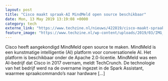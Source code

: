 ```yaml
---
layout: post
title: "Cisco maakt spraak-AI MindMeld open source beschikbaar"
date: Mon, 13 May 2019 13:19:08 +0000
category: tech
externe_link: "https://www.techzine.nl/nieuws/422819/cisco-maakt-spraak-ai-mindmeld-open-source-beschikbaar.html"
feature_image: "https://www.techzine.nl/wp-content/uploads/2019/03/IMG_20190225_094636.jpg"
---
```


Cisco heeft aangekondigd MindMeld open source te maken. MindMeld is een kunstmatige intelligentie (AI) platform voor conversationele AI. Het platform is beschikbaar onder de Apache 2.0-licentie. MindMeld was een AI-bedrijf dat Cisco in 2017 overnam, meldt TechCrunch. De technologie van het bedrijf werd na de overname ingezet in de Spark Assistant, waarmee spraakcommando&#8217;s naar hardware [&#8230;]
